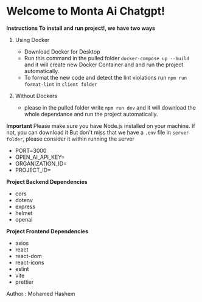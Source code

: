 # Welcome to Monta Ai Chatgpt!

**Instructions To install and run project!, we have two ways**

1. Using Docker
    - Download Docker for Desktop
    - Run this command in the pulled folder `docker-compose up --build` and it will create new Docker Container and and run the project automatically.
    - To format the new code and detect the lint violations run `npm run format-lint` in `client folder`

2. Without Dockers
    - please in the pulled folder write `npm run dev` and it will download the whole dependance and run the project automatically.

**Important**
Please make sure you have Node.js installed on your machine. If not, you can download it
But don't miss that we have a `.env` file in `server folder`, please consider it within running the server

- PORT=3000
- OPEN_AI_API_KEY=
- ORGANIZATION_ID=
- PROJECT_ID=

**Project Backend Dependencies**

- cors
- dotenv
- express
- helmet
- openai

**Project Frontend Dependencies**

- axios
- react
- react-dom
- react-icons
- eslint
- vite
- prettier

Author : Mohamed Hashem
